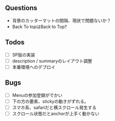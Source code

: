 ## Questions

- 背景のカッターマットの間隔、現状で問題ないか？
- Back To topはBack to Top?

## Todos

- [ ] SP版の実装
- [ ] description / summaryのレイアウト調整
- [ ] 本番環境へのデプロイ

## Bugs

- [ ] Menuの参加登録がでかい
- [ ] 下の方の要素、stickyの動きがずれる。
- [ ] スマホ系、safariだと横スクロール発生する
- [ ] スクロール状態だとanchorが上手く動かない
